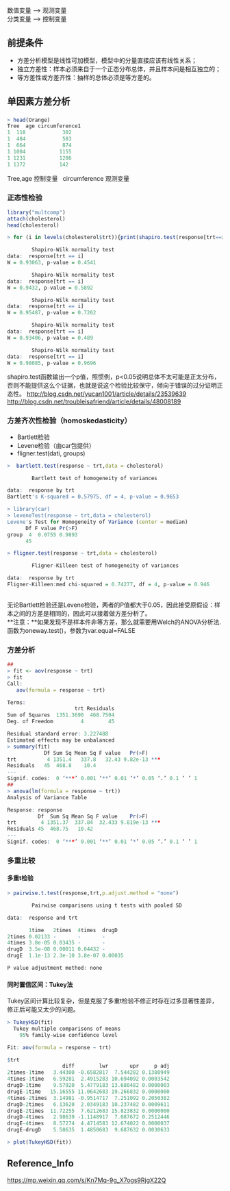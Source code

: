 ## 
数值变量 --> 观测变量  
分类变量 --> 控制变量

## 前提条件
* 方差分析模型是线性可加模型，模型中的分量直接应该有线性关系；
* 独立方差性：样本必须来自于一个正态分布总体，并且样本间是相互独立的；
* 等方差性或方差齐性：抽样的总体必须是等方差的。
## 单因素方差分析
### 
```r
> head(Orange)
Tree  age circumference1
1  118            302    
1  484            583    
1  664            874    
1 1004           1155    
1 1231           1206    
1 1372           142
```
Tree,age 控制变量  
circumference 观测变量

### 正态性检验
```r
library("multcomp")
attach(cholesterol)
head(cholesterol)
```
```r
> for (i in levels(cholesterol$trt)){print(shapiro.test(response[trt==i]))}

        Shapiro-Wilk normality test
data:  response[trt == i]
W = 0.93063, p-value = 0.4541

        Shapiro-Wilk normality test
data:  response[trt == i]
W = 0.9432, p-value = 0.5892

        Shapiro-Wilk normality test
data:  response[trt == i]
W = 0.95487, p-value = 0.7262

        Shapiro-Wilk normality test
data:  response[trt == i]
W = 0.93406, p-value = 0.489

        Shapiro-Wilk normality test
data:  response[trt == i]
W = 0.98085, p-value = 0.9696
```
shapiro.test函数输出一个p值，照惯例，p<0.05说明总体不太可能是正太分布，否则不能提供这么个证据，也就是说这个检验比较保守，倾向于错误的过分证明正态性。
http://blog.csdn.net/yucan1001/article/details/23539639  
http://blog.csdn.net/troubleisafriend/article/details/48008189

### 方差齐次性检验（homoskedasticity）
* Bartlett检验
* Levene检验（由car包提供）
* fligner.test(dati, groups)
```r
>  bartlett.test(response ~ trt,data = cholesterol)

        Bartlett test of homogeneity of variances

data:  response by trt
Bartlett's K-squared = 0.57975, df = 4, p-value = 0.9653

> library(car)
> leveneTest(response ~ trt,data = cholesterol)
Levene's Test for Homogeneity of Variance (center = median)
      Df F value Pr(>F)
group  4  0.0755 0.9893
      45  

> fligner.test(response ~ trt,data = cholesterol)

        Fligner-Killeen test of homogeneity of variances

data:  response by trt
Fligner-Killeen:med chi-squared = 0.74277, df = 4, p-value = 0.946
             
```
无论Bartlett检验还是Levene检验，两者的P值都大于0.05，因此接受原假设：样本之间的方差是相同的，因此可以接着做方差分析了。  
**注意：**如果发现不是样本件非等方差，那么就需要用Welch的ANOVA分析法.函数为oneway.test()，参数为var.equal=FALSE

### 方差分析
```r
## 
> fit <- aov(response ~ trt)
> fit
Call:
   aov(formula = response ~ trt)

Terms:
                      trt Residuals
Sum of Squares  1351.3690  468.7504
Deg. of Freedom         4        45

Residual standard error: 3.227488
Estimated effects may be unbalanced
> summary(fit)
            Df Sum Sq Mean Sq F value   Pr(>F)    
trt          4 1351.4   337.8   32.43 9.82e-13 ***
Residuals   45  468.8    10.4                     
---
Signif. codes:  0 ‘***’ 0.001 ‘**’ 0.01 ‘*’ 0.05 ‘.’ 0.1 ‘ ’ 1
## 
> anova(lm(formula = response ~ trt))
Analysis of Variance Table

Response: response
          Df  Sum Sq Mean Sq F value    Pr(>F)    
trt        4 1351.37  337.84  32.433 9.819e-13 ***
Residuals 45  468.75   10.42                      
---
Signif. codes:  0 ‘***’ 0.001 ‘**’ 0.01 ‘*’ 0.05 ‘.’ 0.1 ‘ ’ 1

```
### 多重比较
#### 多重t检验
```r
> pairwise.t.test(response,trt,p.adjust.method = "none")

        Pairwise comparisons using t tests with pooled SD 

data:  response and trt 

       1time   2times  4times  drugD  
2times 0.02133 -       -       -      
4times 3.8e-05 0.03435 -       -      
drugD  3.5e-08 0.00011 0.04432 -      
drugE  1.1e-13 2.3e-10 3.8e-07 0.00035

P value adjustment method: none 
```

#### 同时置信区间：Tukey法
Tukey区间计算比较复杂，但是克服了多重t检验不修正时存在过多显著性差异，修正后可能又太少的问题。
```r
> TukeyHSD(fit)
  Tukey multiple comparisons of means
    95% family-wise confidence level

Fit: aov(formula = response ~ trt)

$trt
                  diff        lwr       upr     p adj
2times-1time   3.44300 -0.6582817  7.544282 0.1380949
4times-1time   6.59281  2.4915283 10.694092 0.0003542
drugD-1time    9.57920  5.4779183 13.680482 0.0000003
drugE-1time   15.16555 11.0642683 19.266832 0.0000000
4times-2times  3.14981 -0.9514717  7.251092 0.2050382
drugD-2times   6.13620  2.0349183 10.237482 0.0009611
drugE-2times  11.72255  7.6212683 15.823832 0.0000000
drugD-4times   2.98639 -1.1148917  7.087672 0.2512446
drugE-4times   8.57274  4.4714583 12.674022 0.0000037
drugE-drugD    5.58635  1.4850683  9.687632 0.0030633

> plot(TukeyHSD(fit))
```

## Reference_Info
https://mp.weixin.qq.com/s/Kn7Mq-9g_X7ogs9RjgX22Q
